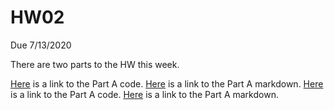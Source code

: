 # HW02
Due 7/13/2020

There are two parts to the HW this week. 

[Here](HW02_A_Graph-Fails.md) is a link to the Part A code.
[Here](HW02_B_Graph-Fails.Rmd) is a link to the Part A markdown.
[Here](HW02_B_Mimic_starter.md) is a link to the Part A code.
[Here](HW02_B_Mimic_starter.Rmd) is a link to the Part A markdown.

